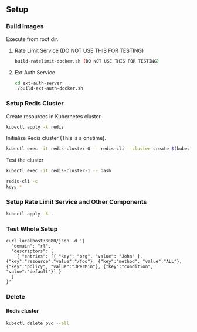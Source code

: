 ## Setup

### Build Images

Execute from root dir.

1.  Rate Limit Service (DO NOT USE THIS FOR TESTING)
    ```sh
    build-ratelimit-docker.sh (DO NOT USE THIS FOR TESTING)
    ```

2.  Ext Auth Service
    ```sh
    cd ext-auth-server
    ./build-ext-auth-docker.sh
    ```


### Setup Redis Cluster

Create resources in Kubernetes cluster.

```sh
kubectl apply -k redis
```

Initialize Redis cluster (This is a onetime).

```sh
kubectl exec -it redis-cluster-0 -- redis-cli --cluster create $(kubectl get pods  -l app=redis-cluster -o json | jq -r '.items | map(.status.podIP) | join(":6379 ")'):6379 --cluster-replicas 0 -a password123
```

Test the cluster

```sh
kubectl exec -it redis-cluster-1 -- bash

redis-cli -c
keys *
```

### Setup Rate Limit Service and Other Components

```sh
kubectl apply -k .
```

### Test Whole Setup

```
curl localhost:8080/json -d '{
  "domain": "rl",
  "descriptors": [
    { "entries": [{ "key": "org", "value": "John" }, {"key":"resource","value":"/foo"}, {"key":"method", "value":"ALL"},{"key":"policy", "value":"3PerMin"}, {"key":"condition", "value":"default"}] }
  ]
}'
```

### Delete

#### Redis cluster

```sh
kubectl delete pvc --all
```
